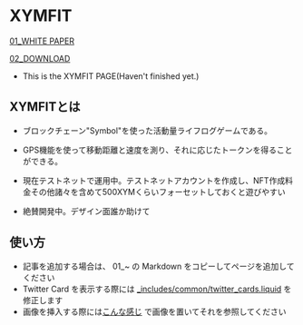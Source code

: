 # XYMFIT

[01_WHITE PAPER](01_WHITEPAPER.md)

[02_DOWNLOAD](02_DOWNLOAD.md)

- This is the XYMFIT PAGE(Haven't finished yet.)

## XYMFITとは

- ブロックチェーン"Symbol"を使った活動量ライフログゲームである。
	
- GPS機能を使って移動距離と速度を測り、それに応じたトークンを得ることができる。

- 現在テストネットで運用中。テストネットアカウントを作成し、NFT作成料金その他諸々を含めて500XYMくらいフォーセットしておくと遊びやすい

- 絶賛開発中。デザイン面誰か助けて
	
## 使い方

- 記事を追加する場合は、 01\_~ の Markdown をコピーしてページを追加してください
- Twitter Card を表示する際には [\_includes/common/twitter_cards.liquid](_includes/common/twitter_cards.liquid) を修正します
- 画像を挿入する際には[こんな感じ](https://github.com/ymuichiro/quick_learning_symbol_ja/tree/main/assets/images) で画像を置いてそれを参照してください
